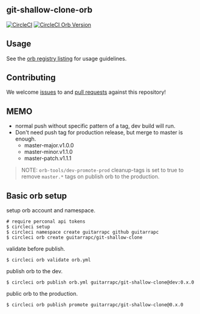 ## git-shallow-clone-orb
[![CircleCI](https://circleci.com/gh/guitarrapc/git-shallow-clone-orb.svg?style=svg)](https://circleci.com/gh/guitarrapc/git-shallow-clone-orb) [![CircleCI Orb Version](https://img.shields.io/badge/endpoint.svg?url=https://badges.circleci.io/orb/guitarrapc/git-shallow-clone)](https://circleci.com/orbs/registry/orb/guitarrapc/git-shallow-clone)

## Usage

See the [orb registry listing](http://circleci.com/orbs/registry/orb/mafuyuk/terraform) for usage guidelines.

## Contributing

We welcome [issues](https://github.com/mafuyuk/terraform-orb/issues) to and [pull requests](https://github.com/mafuyuk/terraform-orb/pulls) against this repository!

## MEMO

* normal push without specific pattern of a tag, dev build will run.
* Don't need push tag for production release, but merge to master is enough.
    * master-major.v1.0.0
    * master-minor.v1.1.0
    * master-patch.v1.1.1

> NOTE: `orb-tools/dev-promote-prod` cleanup-tags is set to true to remove `master.*` tags on publish orb to the production.

## Basic orb setup

setup orb account and namespace.

```shell
# require perconal api tokens
$ circleci setup
$ circleci namespace create guitarrapc github guitarrapc
$ circleci orb create guitarrapc/git-shallow-clone
```

validate before publish.

```
$ circleci orb validate orb.yml
```

publish orb to the dev.

```
$ circleci orb publish orb.yml guitarrapc/git-shallow-clone@dev:0.x.0
```

public orb to the production.

```
$ circleci orb publish promote guitarrapc/git-shallow-clone@0.x.0
```
